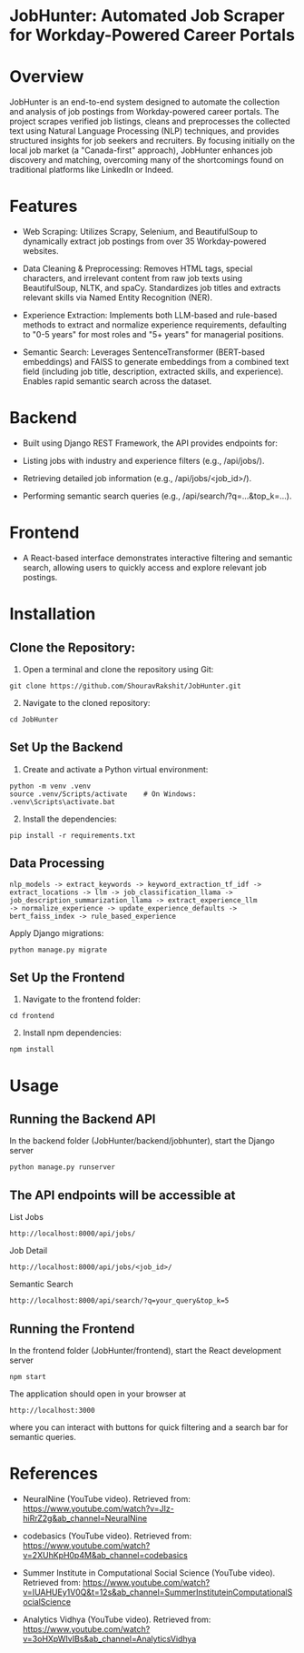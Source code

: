 # **JobHunter: Automated Job Scraper for Workday-Powered Career Portals**

# **Overview**
JobHunter is an end-to-end system designed to automate the collection and analysis of job postings from Workday-powered career portals. The project scrapes verified job listings, cleans and preprocesses the collected text using Natural Language Processing (NLP) techniques, and provides structured insights for job seekers and recruiters. By focusing initially on the local job market (a "Canada-first" approach), JobHunter enhances job discovery and matching, overcoming many of the shortcomings found on traditional platforms like LinkedIn or Indeed.

# **Features**
- Web Scraping:
Utilizes Scrapy, Selenium, and BeautifulSoup to dynamically extract job postings from over 35 Workday-powered websites.

- Data Cleaning & Preprocessing:
Removes HTML tags, special characters, and irrelevant content from raw job texts using BeautifulSoup, NLTK, and spaCy. Standardizes job titles and extracts relevant skills via Named Entity Recognition (NER).

- Experience Extraction:
Implements both LLM-based and rule-based methods to extract and normalize experience requirements, defaulting to "0-5 years" for most roles and "5+ years" for managerial positions.

- Semantic Search:
Leverages SentenceTransformer (BERT-based embeddings) and FAISS to generate embeddings from a combined text field (including job title, description, extracted skills, and experience). Enables rapid semantic search across the dataset.

# **Backend**
- Built using Django REST Framework, the API provides endpoints for:

- Listing jobs with industry and experience filters (e.g., /api/jobs/).

- Retrieving detailed job information (e.g., /api/jobs/<job_id>/).

- Performing semantic search queries (e.g., /api/search/?q=...&top_k=...).

# **Frontend**
- A React-based interface demonstrates interactive filtering and semantic search, allowing users to quickly access and explore relevant job postings.


# **Installation**
## Clone the Repository:

1. Open a terminal and clone the repository using Git:

```
git clone https://github.com/ShouravRakshit/JobHunter.git
```

2. Navigate to the cloned repository:
```
cd JobHunter
```

## Set Up the Backend

1. Create and activate a Python virtual environment:

```
python -m venv .venv
source .venv/Scripts/activate    # On Windows: .venv\Scripts\activate.bat
```

2. Install the dependencies:

```
pip install -r requirements.txt
```

## Data Processing
```
nlp_models -> extract_keywords -> keyword_extraction_tf_idf -> extract_locations -> llm -> job_classification_llama -> job_description_summarization_llama -> extract_experience_llm 
-> normalize_experience -> update_experience_defaults -> bert_faiss_index -> rule_based_experience
```

Apply Django migrations:

```
python manage.py migrate
```

## Set Up the Frontend

1. Navigate to the frontend folder:
```
cd frontend
```

2. Install npm dependencies:
```
npm install
```

# **Usage**

## Running the Backend API
In the backend folder (JobHunter/backend/jobhunter), start the Django server
```
python manage.py runserver
```

## The API endpoints will be accessible at

List Jobs
```
http://localhost:8000/api/jobs/
```

Job Detail
```
http://localhost:8000/api/jobs/<job_id>/
```
Semantic Search
```
http://localhost:8000/api/search/?q=your_query&top_k=5
```

## Running the Frontend
In the frontend folder (JobHunter/frontend), start the React development server
```
npm start
```

The application should open in your browser at 
```
http://localhost:3000
```
where you can interact with buttons for quick filtering and a search bar for semantic queries.

# **References**
- NeuralNine (YouTube video). Retrieved from: https://www.youtube.com/watch?v=JIz-hiRrZ2g&ab_channel=NeuralNine

- codebasics (YouTube video). Retrieved from: https://www.youtube.com/watch?v=2XUhKpH0p4M&ab_channel=codebasics

- Summer Institute in Computational Social Science (YouTube video). Retrieved from: https://www.youtube.com/watch?v=IUAHUEy1V0Q&t=12s&ab_channel=SummerInstituteinComputationalSocialScience

- Analytics Vidhya (YouTube video). Retrieved from: https://www.youtube.com/watch?v=3oHXpWIvIBs&ab_channel=AnalyticsVidhya

